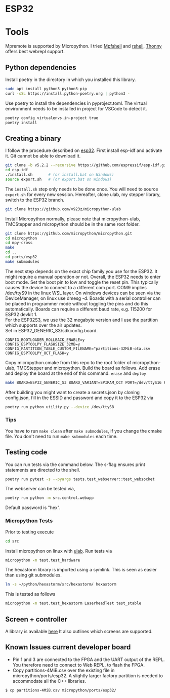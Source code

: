 # ESP32 

# Tools
Mpremote is supported by Micropython. I tried [Mpfshell](https://github.com/wendlers/mpfshell) 
and [rshell](https://github.com/dhylands/rshell). [Thonny](https://thonny.org/) offers best webrepl support.

## Python dependencies
Install poetry in the directory in which you installed this library.
```bash
sudo apt install python3 python3-pip
curl -sSL https://install.python-poetry.org | python3 -
```
Use poetry to install the dependencies in pyproject.toml.
The virtual environment needs to be installed in project for VSCode to detect it.
```bash
poetry config virtualenvs.in-project true
poetry install
```

## Creating a binary
I follow the procedure described on [esp32](https://github.com/micropython/micropython/tree/master/ports/esp32).
First install esp-idf and activate it. Git cannot be able to download it.
```bash
git clone -b v5.2.2 --recursive https://github.com/espressif/esp-idf.git$ 
cd esp-idf
./install.sh       # (or install.bat on Windows)
source export.sh   # (or export.bat on Windows)
```
The `install.sh` step only needs to be done once. You will need to source
`export.sh` for every new session.
Hereafter, clone ulab, my stepper library, switch to the ESP32 branch.
```bash
git clone https://github.com/v923z/micropython-ulab
```
Install Micropython normally, please note that micropython-ulab, TMCStepper and micropython should
be in the same root folder.
```bash
git clone https://github.com/micropython/micropython.git
cd micropython
cd mpy-cross
make
cd ..
cd ports/esp32
make submodules
```
The next step depends on the exact chip family you use for the ESP32. It might require a manual operation or not.
Overall, the ESP32 needs to enter boot mode. Set the boot pin to low and toggle the reset pin.
This typically causes the device to connect to a different com port. COM9 implies /dev/ttyS9 in the linux WSL layer.
On windows devices can be seen via the DeviceManager, on linux use dmesg -d.
Boards with a serial controller can be placed in programmer mode without toggling the pins and do this automatically. Boards can require a different baud rate, e.g. 115200 for ESP32 devkit 1.  
For the ESP32S3, we use the 32 megabyte version and I use the partition which supports over the air updates.  
Set in ESP32_GENERIC_S3/sdkconfig.board.  
```
CONFIG_BOOTLOADER_ROLLBACK_ENABLE=y
CONFIG_ESPTOOLPY_FLASHSIZE_32MB=y
CONFIG_PARTITION_TABLE_CUSTOM_FILENAME="partitions-32MiB-ota.csv
CONFIG_ESPTOOLPY_OCT_FLASH=y
```  
Copy micropython.cmake from this repo to the root folder of micropython-ulab, TMCStepper and micropython.
Build the board as follows.
Add erase and deploy the board at the end of this command.
```erase``` and ```deploy```  
```bash
make BOARD=ESP32_GENERIC_S3 BOARD_VARIANT=SPIRAM_OCT PORT=/dev/ttyS16 FROZEN_MANIFEST=/home/hstarmans/python/esp32_hexastorm/src/manifest.py USER_C_MODULES=../../../../micropython.cmake
```
After building you might want to create a secrets.json by cloning config.json, fill in the ESSID and password and copy it to the ESP32 via
```bash
poetry run python utility.py --device /dev/ttyS8
```

### Tips
You have to run ```make clean``` after ```make submodules```,
if you change the cmake file. You don't need to run ```make submodules```
each time.

## Testing code
You can run tests via the command below. The s-flag ensures print statements are directed to the shell.
```bash
poetry run pytest -s --pyargs tests.test_webserver::test_websocket
```
The webserver can be tested via, 
```bash
poetry run python -m src.control.webapp
```
Default password is "hex".

### Micropython Tests

Prior to testing execute
```bash
cd src
```
Install micropython on linux with [ulab](https://github.com/v923z/micropython-ulab). Run tests via
```bash
micropython -m test.test_hardware
```
The hexastorm library is imported using a symlink. This is seen as easier than using git submodules.
```bash
ln -s ~/python/hexastorm/src/hexastorm/ hexastorm
```
This is tested as follows
```bash
micropython -m test.test_hexastorm LaserheadTest test_stable
```

## Screen + controller
A library is available [here](https://github.com/peterhinch/micropython-micro-gui)
It also outlines which screens are supported.

## Known Issues current developer board
- Pin 1 and 3 are connected to the FPGA and the UART output of the REPL.
You therefore need to connect to Web REPL, to flash the FPGA.
- Copy partitions-4MiB.csv over the existing file in micropython/ports/esp32. 
A slightly larger factory partition is needed to accommodate all the 
C++ libraries.
```bash
$ cp partitions-4MiB.csv micropython/ports/esp32/
```